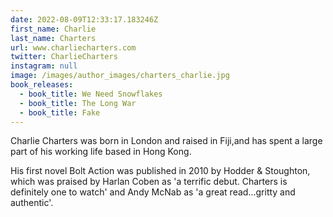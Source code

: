```yaml
---
date: 2022-08-09T12:33:17.183246Z
first_name: Charlie
last_name: Charters
url: www.charliecharters.com
twitter: CharlieCharters
instagram: null
image: /images/author_images/charters_charlie.jpg
book_releases:
  - book_title: We Need Snowflakes
  - book_title: The Long War
  - book_title: Fake
---
```

Charlie Charters was born in London and raised in Fiji,and has spent a large part of his working life based in Hong Kong.

His first novel Bolt Action was published in 2010 by Hodder & Stoughton, which was praised by Harlan Coben as 'a terrific debut. Charters is definitely one to watch' and Andy McNab as 'a great read...gritty and authentic'.